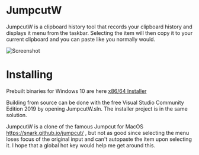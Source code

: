 # JumpcutW

JumpcutW is a clipboard history tool that records your clipboard history and displays it menu from the taskbar.  Selecting the item will then copy it to your current clipboard and you can paste like you normally would.

![Screenshot](https://github.com/qorrect/JumpcutW/blob/main/screenshot.png?raw=true)

# Installing

Prebuilt binaries for Windows 10 are here [x86/64 Installer](https://github.com/qorrect/JumpcutW/blob/main/Binaries/JumpcutWInstaller.msi?raw=true)

Building from source can be done with the free Visual Studio Community Edition 2019 by opening JumpcutW.sln.  The installer project is in the same solution. 

JumpcutW is a clone of the famous Jumpcut for MacOS https://snark.github.io/jumpcut/ , but not as good since selecting the menu loses focus of the original input and can't autopaste the item upon selecting it.  I hope that a global hot key would help me get around this.
